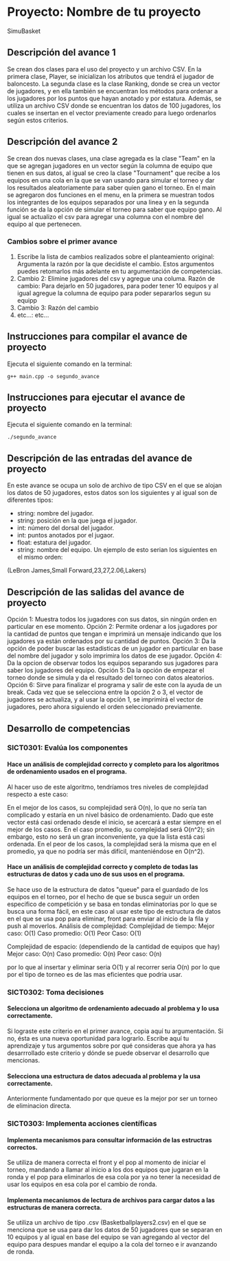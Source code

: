 # Proyecto: Nombre de tu proyecto
SimuBasket

## Descripción del avance 1

Se crean dos clases para el uso del proyecto y un archivo CSV. En la primera clase, Player, se inicializan los atributos que tendrá el jugador de baloncesto. La segunda clase es la clase Ranking, donde se crea un vector de jugadores, y en ella también se encuentran los métodos para ordenar a los jugadores por los puntos que hayan anotado y por estatura. Además, se utiliza un archivo CSV donde se encuentran los datos de 100 jugadores, los cuales se insertan en el vector previamente creado para luego ordenarlos según estos criterios.

## Descripción del avance 2

Se crean dos nuevas clases, una clase agregada es la clase "Team" en la que se agregan jugadores en un vector según la columna de equipo que tienen en sus datos, al igual se creo la clase "Tournament" que recibe a los equipos en una cola en la que se van usando para simular el torneo y dar los resultados aleatoriamente para saber quien gano el torneo. En el main se agregaron dos funciones en el menu, en la primera se muestran todos los integrantes de los equipos separados por una linea y en la segunda función se da la opción de simular el torneo para saber que equipo gano. Al igual se actualizo el csv para agregar una columna con el nombre del equipo al que pertenecen.

### Cambios sobre el primer avance
1. Escribe la lista de cambios realizados sobre el planteamiento original: Argumenta la razón por la que decidiste el cambio. Estos argumentos puedes retomarlos más adelante en tu argumentación de competencias.
2. Cambio 2: Elimine jugadores del csv y agregue una columa. Razón de cambio: Para dejarlo en 50 jugadores, para poder tener 10 equipos y al igual agregue la columna de equipo para poder separarlos segun su equipp
3. Cambio 3: Razón del cambio
4. etc...: etc...

## Instrucciones para compilar el avance de proyecto
Ejecuta el siguiente comando en la terminal:

`g++ main.cpp -o segundo_avance` 

## Instrucciones para ejecutar el avance de proyecto
Ejecuta el siguiente comando en la terminal:

`./segundo_avance` 

## Descripción de las entradas del avance de proyecto

En este avance se ocupa un solo de archivo de tipo CSV en el que se alojan los datos de 50 jugadores, estos datos son los siguientes y al igual son de diferentes tipos:
- string: nombre del jugador.
- string: posición en la que juega el jugador.
- int: número del dorsal del jugador.
- int: puntos anotados por el jugaor.
- float: estatura del jugador.
- string: nombre del equipo.
Un ejemplo de esto serian los siguientes en el mismo orden:

(LeBron James,Small Forward,23,27,2.06,Lakers)

## Descripción de las salidas del avance de proyecto
Opción 1: Muestra todos los jugadores con sus datos, sin ningún orden en particular en ese momento.
Opción 2: Permite ordenar a los jugadores por la cantidad de puntos que tengan e imprimirá un mensaje indicando que los jugadores ya están ordenados por su cantidad de puntos.
Opción 3: Da la opción de poder buscar las estadisticas de un jugador en particular en base del nombre del jugador y solo imprimira los datos de ese jugador.
Opción 4: Da la opcion de observar todos los equipos separando sus jugadores para saber los jugadores del equipo.
Opción 5: Da la opción de empezar el torneo donde se simula y da el resultado  del torneo con datos aleatorios.
Opción 6: Sirve para finalizar el programa y salir de este con la ayuda de un break.
Cada vez que se selecciona entre la opción 2 o 3, el vector de jugadores se actualiza, y al usar la opción 1, se imprimirá el vector de jugadores, pero ahora siguiendo el orden seleccionado previamente.

## Desarrollo de competencias

### SICT0301: Evalúa los componentes
#### Hace un análisis de complejidad correcto y completo para los algoritmos de ordenamiento usados en el programa.
Al hacer uso de este algoritmo, tendríamos tres niveles de complejidad respecto a este caso:

En el mejor de los casos, su complejidad será O(n), lo que no sería tan complicado y estaría en un nivel básico de ordenamiento. Dado que este vector está casi ordenado desde el inicio, se acercará a estar siempre en el mejor de los casos.
En el caso promedio, su complejidad será O(n^2); sin embargo, esto no será un gran inconveniente, ya que la lista está casi ordenada.
En el peor de los casos, la complejidad será la misma que en el promedio, ya que no podría ser más difícil, manteniéndose en O(n^2).

#### Hace un análisis de complejidad correcto y completo de todas las estructuras de datos y cada uno de sus usos en el programa.
Se hace uso de la estructura de datos "queue" para el guardado de los equipos en el torneo, por el hecho de que se busca seguir un orden especifico de competición y se basa en tondas eliminatorias por lo que se busca una forma fácil, en este caso al usar este tipo de estructura de datos en el que se usa pop para eliminar, front para enviar al inicio de la fila y push al moverlos.
Análisis de complejidad:
Complejidad de tiempo:
Mejor caso: O(1)
Caso promedio: O(1)
Peor Caso: O(1)

Complejidad de espacio: (dependiendo de la cantidad de equipos que hay)
Mejor caso: O(n)
Caso promedio: O(n)
Peor caso: O(n)
 
 por lo que al insertar y eliminar seria O(1) y al recorrer seria O(n) por lo que por el tipo de torneo es de las mas eficientes que podria usar.


### SICT0302: Toma decisiones
#### Selecciona un algoritmo de ordenamiento adecuado al problema y lo usa correctamente.
Si lograste este criterio en el primer avance, copia aquí tu argumentación. Si no, ésta es una nueva oportunidad para lograrlo. Escribe aquí tu aprendizaje y tus argumentos sobre por qué consideras que ahora ya has desarrrollado este criterio y dónde se puede observar el desarrollo que mencionas.

#### Selecciona una estructura de datos adecuada al problema y la usa correctamente.
Anteriormente fundamentado por que queue es la mejor por ser un torneo de eliminacion directa.

### SICT0303: Implementa acciones científicas
#### Implementa mecanismos para consultar información de las estructras correctos.
Se utiliza de manera correcta el front y el pop al momento de iniciar el torneo, mandando a llamar al inicio a los dos equipos que jugaran en la ronda y el pop para eliminarlos de esa cola por ya no tener la necesidad de usar los equipos en esa cola por el cambio de ronda.

#### Implementa mecanismos de lectura de archivos para cargar datos a las estructuras de manera correcta.
Se utiliza un archivo de tipo .csv (Basketballplayers2.csv) en el que se menciona que se usa para dar los datos de 50 jugadores que se separan en 10 equipos y al igual en base del equipo se van agregando al vector del equipo para despues mandar el equipo a la cola del torneo e ir avanzando de ronda.
